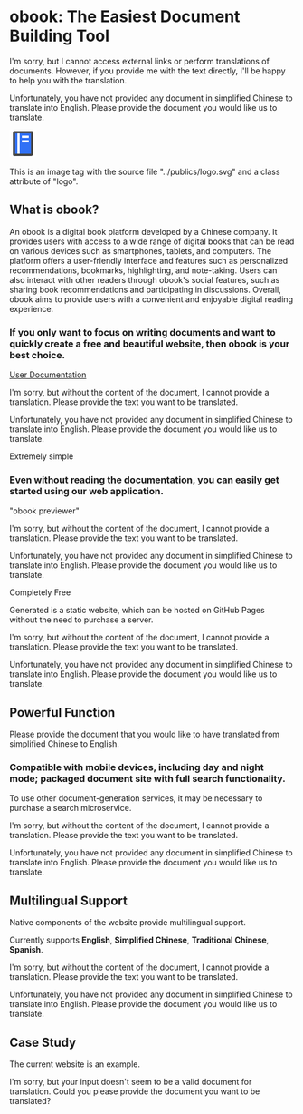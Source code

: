 # obook: The Easiest Document Building Tool

I'm sorry, but I cannot access external links or perform translations of documents. However, if you provide me with the text directly, I'll be happy to help you with the translation.

Unfortunately, you have not provided any document in simplified Chinese to translate into English. Please provide the document you would like us to translate.

<img src="../publics/logo.svg" class="logo" />

This is an image tag with the source file "../publics/logo.svg" and a class attribute of "logo".

## What is obook?

An obook is a digital book platform developed by a Chinese company. It provides users with access to a wide range of digital books that can be read on various devices such as smartphones, tablets, and computers. The platform offers a user-friendly interface and features such as personalized recommendations, bookmarks, highlighting, and note-taking. Users can also interact with other readers through obook's social features, such as sharing book recommendations and participating in discussions. Overall, obook aims to provide users with a convenient and enjoyable digital reading experience.

### If you only want to focus on writing documents and want to quickly create a free and beautiful website, then obook is your best choice.

[User Documentation](./docs/index.md)

I'm sorry, but without the content of the document, I cannot provide a translation. Please provide the text you want to be translated.

Unfortunately, you have not provided any document in simplified Chinese to translate into English. Please provide the document you would like us to translate.

Extremely simple

### Even without reading the documentation, you can easily get started using our web application.

"obook previewer"

I'm sorry, but without the content of the document, I cannot provide a translation. Please provide the text you want to be translated.

Unfortunately, you have not provided any document in simplified Chinese to translate into English. Please provide the document you would like us to translate.

Completely Free

Generated is a static website, which can be hosted on GitHub Pages without the need to purchase a server.

I'm sorry, but without the content of the document, I cannot provide a translation. Please provide the text you want to be translated.

Unfortunately, you have not provided any document in simplified Chinese to translate into English. Please provide the document you would like us to translate.

## Powerful Function

Please provide the document that you would like to have translated from simplified Chinese to English.

### Compatible with mobile devices, including day and night mode; packaged document site with full search functionality.

To use other document-generation services, it may be necessary to purchase a search microservice.

I'm sorry, but without the content of the document, I cannot provide a translation. Please provide the text you want to be translated.

Unfortunately, you have not provided any document in simplified Chinese to translate into English. Please provide the document you would like us to translate.

## Multilingual Support

Native components of the website provide multilingual support.

Currently supports **English**, **Simplified Chinese**, **Traditional Chinese**, **Spanish**.

I'm sorry, but without the content of the document, I cannot provide a translation. Please provide the text you want to be translated.

Unfortunately, you have not provided any document in simplified Chinese to translate into English. Please provide the document you would like us to translate.

## Case Study

The current website is an example.

I'm sorry, but your input doesn't seem to be a valid document for translation. Could you please provide the document you want to be translated?

